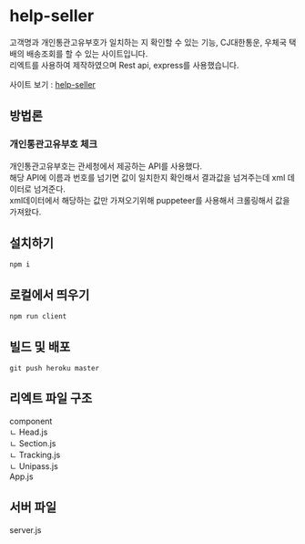 # help-seller
고객명과 개인통관고유부호가 일치하는 지 확인할 수 있는 기능, CJ대한통운, 우체국 택배의 배송조회를 할 수 있는 사이트입니다.  
리엑트를 사용하여 제작하였으며 Rest api, express를 사용했습니다.

사이트 보기 : [help-seller](https://help-seller.herokuapp.com)

## 방법론 
### 개인통관고유부호 체크  
개인통관고유부호는 관세청에서 제공하는 API를 사용했다.  
해당 API에 이름과 번호를 넘기면 값이 일치한지 확인해서 결과값을 넘겨주는데 xml 데이터로 넘겨준다.  
xml데이터에서 해당하는 값만 가져오기위해 puppeteer를 사용해서 크롤링해서 값을 가져왔다.

## 설치하기
```shell
npm i 
```

## 로컬에서 띄우기
```shell
npm run client
```

## 빌드 및 배포
```shell
git push heroku master
```

## 리엑트 파일 구조
component  
  ㄴ Head.js  
  ㄴ Section.js  
  ㄴ Tracking.js  
  ㄴ Unipass.js  
App.js

## 서버 파일
server.js



